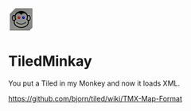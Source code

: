 ![Alt text](/images/MonkeyTile.png?raw=true "Monkey in the Tile")  
# TiledMinkay
You put a Tiled in my Monkey and now it loads XML.

https://github.com/bjorn/tiled/wiki/TMX-Map-Format
